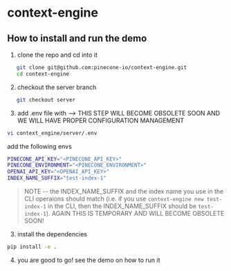 # context-engine

## How to install and run the demo

1. clone the repo and cd into it
```bash
   git clone git@github.com:pinecone-io/context-engine.git
   cd context-engine
```
2. checkout the server branch
```bash
   git checkout server
```

3. add .env file with --> THIS STEP WILL BECOME OBSOLETE SOON AND WE WILL HAVE PROPER CONFIGURATION MANAGEMENT
```bash
vi context_engine/server/.env
```
add the following envs

```bash
PINECONE_API_KEY="<PINECONE_API_KEY>"
PINECONE_ENVIRONMENT="<PINECONE_ENVIRONMENT>"
OPENAI_API_KEY="<OPENAI_API_KEY>"
INDEX_NAME_SUFFIX="test-index-1"
```

> NOTE -- the INDEX_NAME_SUFFIX and the index name you use in the CLI operaions should match (i.e. if you use `context-engine new test-index-1` in the CLI, then the INDEX_NAME_SUFFIX should be `test-index-1`). AGAIN THIS IS TEMPORARY AND WILL BECOME OBSOLETE SOON!

3. install the dependencies
```bash
pip install -e .
```


4. you are good to go! see the demo on how to run it